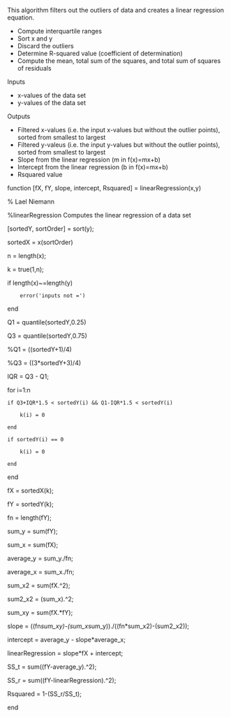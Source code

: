This algorithm filters out the outliers of data and creates a linear regression equation.
- Compute interquartile ranges
- Sort x and y
- Discard the outliers
- Determine R-squared value (coefficient of determination)
- Compute the mean, total sum of the squares, and total sum of squares of residuals

Inputs
- x-values of the data set
- y-values of the data set

Outputs
- Filtered x-values (i.e. the input x-values but without the outlier points), sorted from smallest to largest
- Filtered y-valeus (i.e. the input y-values but without the outlier points), sorted from smallest to largest
- Slope from the linear regression (m in f(x)=mx+b)
- Intercept from the linear regression (b in f(x)=mx+b)
- Rsquared value

function [fX, fY, slope, intercept, Rsquared] = linearRegression(x,y)

% Lael Niemann

%linearRegression Computes the linear regression of a data set

[sortedY, sortOrder] = sort(y);

sortedX = x(sortOrder)

n = length(x);

k = true(1,n);

if length(x)~=length(y)

        error('inputs not =')
        
end

Q1 = quantile(sortedY,0.25)

Q3 = quantile(sortedY,0.75)

%Q1 = ((sortedY+1)/4)

%Q3 = ((3*sortedY+3)/4)

IQR = Q3 - Q1;

for i=1:n

    if Q3+IQR*1.5 < sortedY(i) && Q1-IQR*1.5 < sortedY(i)
    
        k(i) = 0
        
    end
    
    if sortedY(i) == 0
    
        k(i) = 0
        
    end
    
end


fX = sortedX(k);

fY = sortedY(k);

fn = length(fY);

sum_y = sum(fY);

sum_x = sum(fX);

average_y = sum_y./fn;

average_x = sum_x./fn;

sum_x2 = sum(fX.^2);

sum2_x2 = (sum_x).^2;

sum_xy = sum(fX.*fY);

slope = ((fn*sum_xy)-(sum_x*sum_y))./((fn*sum_x2)-(sum2_x2));

intercept = average_y - slope*average_x;

linearRegression = slope*fX + intercept;

SS_t = sum((fY-average_y).^2);

SS_r = sum((fY-linearRegression).^2);

Rsquared = 1-(SS_r/SS_t);

end
